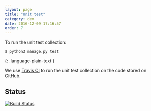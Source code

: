 ```yaml
---
layout: page
title: "Unit test"
category: dev
date: 2016-12-09 17:16:57
order: 7
---
```

To run the unit test collection:

~~~
$ python3 manage.py test
~~~
{: .language-plain-text }

We use [Travis CI](https://travis-ci.org/softwaresaved/lowfat) to run the unit test collection on the code stored on GitHub.

## Status

[![Build Status](https://travis-ci.org/softwaresaved/lowfat.svg?branch=master)](https://travis-ci.org/softwaresaved/lowfat)
